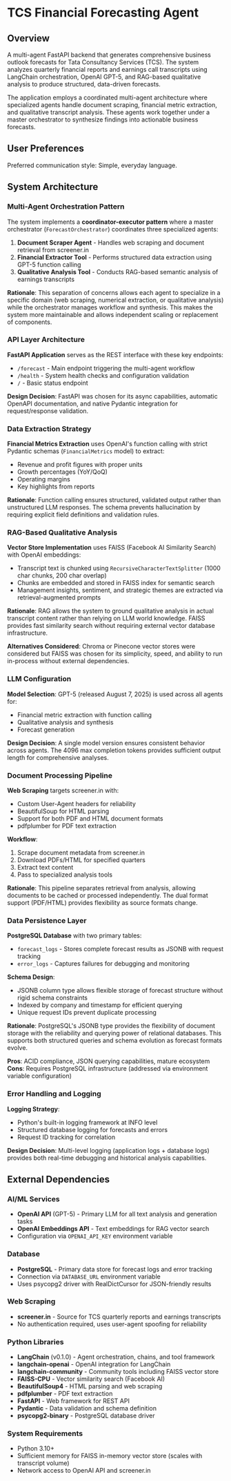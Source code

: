# TCS Financial Forecasting Agent

## Overview

A multi-agent FastAPI backend that generates comprehensive business outlook forecasts for Tata Consultancy Services (TCS). The system analyzes quarterly financial reports and earnings call transcripts using LangChain orchestration, OpenAI GPT-5, and RAG-based qualitative analysis to produce structured, data-driven forecasts.

The application employs a coordinated multi-agent architecture where specialized agents handle document scraping, financial metric extraction, and qualitative transcript analysis. These agents work together under a master orchestrator to synthesize findings into actionable business forecasts.

## User Preferences

Preferred communication style: Simple, everyday language.

## System Architecture

### Multi-Agent Orchestration Pattern

The system implements a **coordinator-executor pattern** where a master orchestrator (`ForecastOrchestrator`) coordinates three specialized agents:

1. **Document Scraper Agent** - Handles web scraping and document retrieval from screener.in
2. **Financial Extractor Tool** - Performs structured data extraction using GPT-5 function calling
3. **Qualitative Analysis Tool** - Conducts RAG-based semantic analysis of earnings transcripts

**Rationale**: This separation of concerns allows each agent to specialize in a specific domain (web scraping, numerical extraction, or qualitative analysis) while the orchestrator manages workflow and synthesis. This makes the system more maintainable and allows independent scaling or replacement of components.

### API Layer Architecture

**FastAPI Application** serves as the REST interface with these key endpoints:
- `/forecast` - Main endpoint triggering the multi-agent workflow
- `/health` - System health checks and configuration validation
- `/` - Basic status endpoint

**Design Decision**: FastAPI was chosen for its async capabilities, automatic OpenAPI documentation, and native Pydantic integration for request/response validation.

### Data Extraction Strategy

**Financial Metrics Extraction** uses OpenAI's function calling with strict Pydantic schemas (`FinancialMetrics` model) to extract:
- Revenue and profit figures with proper units
- Growth percentages (YoY/QoQ)
- Operating margins
- Key highlights from reports

**Rationale**: Function calling ensures structured, validated output rather than unstructured LLM responses. The schema prevents hallucination by requiring explicit field definitions and validation rules.

### RAG-Based Qualitative Analysis

**Vector Store Implementation** uses FAISS (Facebook AI Similarity Search) with OpenAI embeddings:
- Transcript text is chunked using `RecursiveCharacterTextSplitter` (1000 char chunks, 200 char overlap)
- Chunks are embedded and stored in FAISS index for semantic search
- Management insights, sentiment, and strategic themes are extracted via retrieval-augmented prompts

**Rationale**: RAG allows the system to ground qualitative analysis in actual transcript content rather than relying on LLM world knowledge. FAISS provides fast similarity search without requiring external vector database infrastructure.

**Alternatives Considered**: Chroma or Pinecone vector stores were considered but FAISS was chosen for its simplicity, speed, and ability to run in-process without external dependencies.

### LLM Configuration

**Model Selection**: GPT-5 (released August 7, 2025) is used across all agents for:
- Financial metric extraction with function calling
- Qualitative analysis and synthesis
- Forecast generation

**Design Decision**: A single model version ensures consistent behavior across agents. The 4096 max completion tokens provides sufficient output length for comprehensive analyses.

### Document Processing Pipeline

**Web Scraping** targets screener.in with:
- Custom User-Agent headers for reliability
- BeautifulSoup for HTML parsing
- Support for both PDF and HTML document formats
- pdfplumber for PDF text extraction

**Workflow**:
1. Scrape document metadata from screener.in
2. Download PDFs/HTML for specified quarters
3. Extract text content
4. Pass to specialized analysis tools

**Rationale**: This pipeline separates retrieval from analysis, allowing documents to be cached or processed independently. The dual format support (PDF/HTML) provides flexibility as source formats change.

### Data Persistence Layer

**PostgreSQL Database** with two primary tables:
- `forecast_logs` - Stores complete forecast results as JSONB with request tracking
- `error_logs` - Captures failures for debugging and monitoring

**Schema Design**:
- JSONB column type allows flexible storage of forecast structure without rigid schema constraints
- Indexed by company and timestamp for efficient querying
- Unique request IDs prevent duplicate processing

**Rationale**: PostgreSQL's JSONB type provides the flexibility of document storage with the reliability and querying power of relational databases. This supports both structured queries and schema evolution as forecast formats evolve.

**Pros**: ACID compliance, JSON querying capabilities, mature ecosystem
**Cons**: Requires PostgreSQL infrastructure (addressed via environment variable configuration)

### Error Handling and Logging

**Logging Strategy**:
- Python's built-in logging framework at INFO level
- Structured database logging for forecasts and errors
- Request ID tracking for correlation

**Design Decision**: Multi-level logging (application logs + database logs) provides both real-time debugging and historical analysis capabilities.

## External Dependencies

### AI/ML Services
- **OpenAI API** (GPT-5) - Primary LLM for all text analysis and generation tasks
- **OpenAI Embeddings API** - Text embeddings for RAG vector search
- Configuration via `OPENAI_API_KEY` environment variable

### Database
- **PostgreSQL** - Primary data store for forecast logs and error tracking
- Connection via `DATABASE_URL` environment variable
- Uses psycopg2 driver with RealDictCursor for JSON-friendly results

### Web Scraping
- **screener.in** - Source for TCS quarterly reports and earnings transcripts
- No authentication required, uses user-agent spoofing for reliability

### Python Libraries
- **LangChain** (v0.1.0) - Agent orchestration, chains, and tool framework
- **langchain-openai** - OpenAI integration for LangChain
- **langchain-community** - Community tools including FAISS vector store
- **FAISS-CPU** - Vector similarity search (Facebook AI)
- **BeautifulSoup4** - HTML parsing and web scraping
- **pdfplumber** - PDF text extraction
- **FastAPI** - Web framework for REST API
- **Pydantic** - Data validation and schema definition
- **psycopg2-binary** - PostgreSQL database driver

### System Requirements
- Python 3.10+
- Sufficient memory for FAISS in-memory vector store (scales with transcript volume)
- Network access to OpenAI API and screener.in